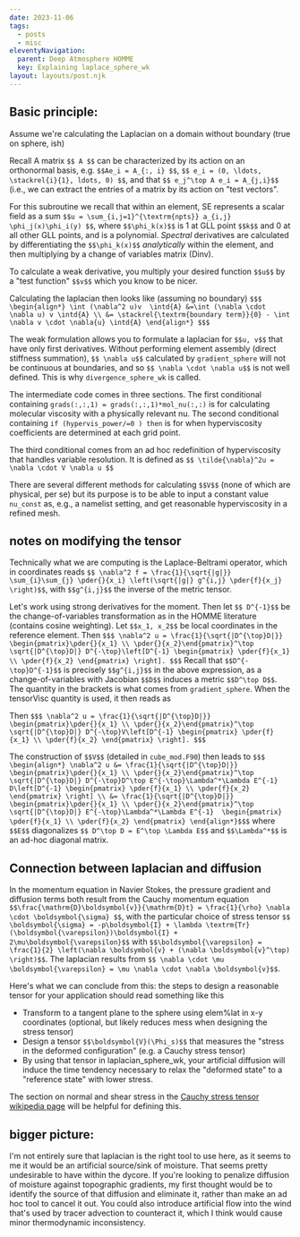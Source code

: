 ```yaml
---
date: 2023-11-06
tags:
  - posts
  - misc
eleventyNavigation:
  parent: Deep Atmosphere HOMME
  key: Explaining laplace_sphere_wk
layout: layouts/post.njk
---
```


## Basic principle:

Assume we're calculating the Laplacian on a domain without boundary (true on sphere, ish)

Recall A matrix `$$ A $$` can be characterized by its action on an orthonormal basis, e.g. `$$Ae_i = A_{:, i} $$`, `$$ e_i = (0, \ldots, \stackrel{i}{1}, ldots, 0) $$`,
and that `$$ e_j^\top A e_i = A_{j,i}$$` (i.e., we can extract the entries of a matrix by its action on "test vectors".

For this subroutine we recall that within an element, SE represents a scalar field as a sum `$$u = \sum_{i,j=1}^{\textrm{npts}} a_{i,j} \phi_j(x)\phi_i(y) $$`,
where `$$\phi_k(x)$$` is 1 at GLL point `$$k$$` and 0 at all other GLL points, and is a polynomial. _Spectral_ derivatives are calculated by differentiating the 
`$$\phi_k(x)$$` _analytically_ within the element, and then multiplying by a change of variables matrix (Dinv).

To calculate a weak derivative, you multiply your desired function `$$u$$` by a "test function" `$$v$$` which you know to be nicer.

Calculating the laplacian then looks like (assuming no boundary) 
`$$$
\begin{align*}
   \int (\nabla^2 u)v  \intd{A} &=\int (\nabla \cdot \nabla u) v \intd{A} \\
    &= \stackrel{\textrm{boundary term}}{0} - \int \nabla v \cdot \nabla{u} \intd{A}
\end{align*}
$$$`

The weak formulation allows you to formulate a laplacian for `$$u, v$$` that have only first derivatives. Without performing element assembly (direct stiffness summation),
`$$ \nabla u$$` calculated by `gradient_sphere` will not be continuous at boundaries, and so `$$ \nabla \cdot \nabla u$$` is not well defined.
This is why `divergence_sphere_wk` is called. 

The intermediate code comes in three sections.
The first conditional containing `grads(:,:,1) = grads(:,:,1)*mol_nu(:,:)` is for calculating molecular viscosity with a physically relevant nu.
The second conditional containing `if (hypervis_power/=0 ) then` is for when hyperviscosity coefficients are determined at each grid point.


The third conditional comes from an ad hoc redefinition of hyperviscosity that handles variable resolution. It is defined as
`$$
\tilde{\nabla}^2u = \nabla \cdot V \nabla u
$$`

There are several different methods for calculating `$$V$$` (none of which are physical, per se) but its purpose is to be able to input a constant value `nu_const` as, e.g., a namelist setting, and get reasonable hyperviscosity in a refined mesh.
 
## notes on modifying the tensor

Technically what we are computing is the Laplace-Beltrami operator, which in coordinates reads `$$ \nabla^2 f = \frac{1}{\sqrt{|g|}} \sum_{i}\sum_{j} \pder{}{x_i} \left(\sqrt{|g|} g^{i,j} \pder{f}{x_j} \right)$$`, with `$$g^{i,j}$$` the inverse of the metric tensor. 

Let's work using strong derivatives for the moment. Then let `$$ D^{-1}$$` be the change-of-variables transformation as in the HOMME literature (contains cosine weighting). Let `$$x_1, x_2$$` be local
coordinates in the reference element.
Then `$$$ \nabla^2 u = \frac{1}{\sqrt{|D^{\top}D|}} \begin{pmatrix}\pder{}{x_1} \\ \pder{}{x_2}\end{pmatrix}^\top  \sqrt{|D^{\top}D|} D^{-\top}\left[D^{-1} \begin{pmatrix} \pder{f}{x_1} \\ \pder{f}{x_2} \end{pmatrix} \right]. $$$` 
Recall that `$$D^{-\top}D^{-1}$$` is precisely `$$g^{i,j}$$` in the above expression, as a change-of-variables with Jacobian `$$D$$` induces a metric `$$D^\top D$$`. The quantity in the brackets is what comes from `gradient_sphere`. When the tensorVisc quantity is used, it then reads as

Then `$$$ \nabla^2 u = \frac{1}{\sqrt{|D^{\top}D|}} \begin{pmatrix}\pder{}{x_1} \\ \pder{}{x_2}\end{pmatrix}^\top  \sqrt{|D^{\top}D|} D^{-\top}V\left[D^{-1} \begin{pmatrix} \pder{f}{x_1} \\ \pder{f}{x_2} \end{pmatrix} \right]. $$$` 

The construction of `$$V$$` (detailed in `cube_mod.F90`) then leads to
`$$$ 
\begin{align*}
     \nabla^2 u &= \frac{1}{\sqrt{|D^{\top}D|}} \begin{pmatrix}\pder{}{x_1} \\ \pder{}{x_2}\end{pmatrix}^\top  \sqrt{|D^{\top}D|} D^{-\top}D^\top E^{-\top}\Lambda^*\Lambda E^{-1} D\left[D^{-1} \begin{pmatrix} \pder{f}{x_1} \\ \pder{f}{x_2} \end{pmatrix} \right] \\
     &= \frac{1}{\sqrt{|D^{\top}D|}} \begin{pmatrix}\pder{}{x_1} \\ \pder{}{x_2}\end{pmatrix}^\top  \sqrt{|D^{\top}D|} E^{-\top}\Lambda^*\Lambda E^{-1}  \begin{pmatrix} \pder{f}{x_1} \\ \pder{f}{x_2} \end{pmatrix}
\end{align*}$$$`
where `$$E$$` diagonalizes `$$ D^\top D = E^\top \Lambda E$$` and `$$\Lambda^*$$` is an ad-hoc diagonal matrix.





## Connection between laplacian and diffusion
In the momentum equation in Navier Stokes, the pressure gradient and diffusion terms both result from the Cauchy momentum equation `$$\frac{\mathrm{D}\boldsymbol{v}}{\mathrm{D}t} = \frac{1}{\rho} \nabla \cdot \boldsymbol{\sigma} $$`, with the particular choice of stress tensor `$$ \boldsymbol{\sigma} = -p\boldsymbol{I} + \lambda \textrm{Tr}(\boldsymbol{\varepsilon})\boldsymbol{I} + 2\mu\boldsymbol{\varepsilon}$$` with `$$\boldsymbol{\varepsilon} = \frac{1}{2} \left(\nabla \boldsymbol{v} + (\nabla \boldsymbol{v}^\top) \right)$$`. The laplacian results from `$$ \nabla \cdot \mu \boldsymbol{\varepsilon} = \mu \nabla \cdot \nabla \boldsymbol{v}$$`. 

Here's what we can conclude from this: the steps to design a reasonable tensor for your application should read something like this
* Transform to a tangent plane to the sphere using elem%lat in x-y coordinates (optional, but likely reduces mess when designing the stress tensor)
* Design a tensor `$$\boldsymbol{V}(\Phi_s)$$` that measures the "stress in the deformed configuration" (e.g. a Cauchy stress tensor)
* By using that tensor in laplacian_sphere_wk, your artificial diffusion will induce the time tendency necessary to relax the "deformed state" to a "reference state" with lower stress.


The section on normal and shear stress in the [Cauchy stress tensor wikipedia page](https://en.wikipedia.org/wiki/Cauchy_stress_tensor#Normal_and_shear_stresses) will be helpful for defining this. 

## bigger picture:

I'm not entirely sure that laplacian is the right tool to use here, as it seems to me it would be an artificial source/sink of moisture. That seems pretty undesirable to have within the dycore.
 If you're looking to penalize diffusion of moisture against topographic gradients, my first thought would be to identify the source of that diffusion and eliminate it, rather than make an ad hoc 
tool to cancel it out. You could also introduce artificial flow into the wind that's used by tracer advection to counteract it, which I think would cause minor thermodynamic inconsistency.







